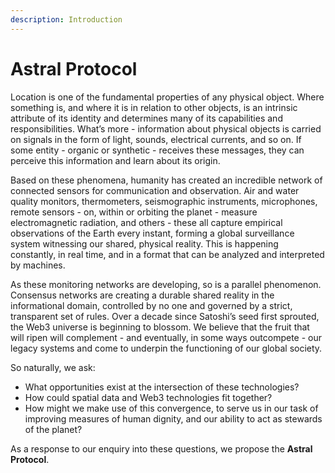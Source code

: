 ```yaml
---
description: Introduction
---
```


# Astral Protocol

Location is one of the fundamental properties of any physical object. Where something is, and where it is in relation to other objects, is an intrinsic attribute of its identity and determines many of its capabilities and responsibilities. What’s more - information about physical objects is carried on signals in the form of light, sounds, electrical currents, and so on. If some entity - organic or synthetic - receives these messages, they can perceive this information and learn about its origin.

Based on these phenomena, humanity has created an incredible network of connected sensors for communication and observation. Air and water quality monitors, thermometers, seismographic instruments, microphones, remote sensors - on, within or orbiting the planet - measure electromagnetic radiation, and others - these all capture empirical observations of the Earth every instant, forming a global surveillance system witnessing our shared, physical reality. This is happening constantly, in real time, and in a format that can be analyzed and interpreted by machines.

As these monitoring networks are developing, so is a parallel phenomenon. Consensus networks are creating a durable shared reality in the informational domain, controlled by no one and governed by a strict, transparent set of rules. Over a decade since Satoshi’s seed first sprouted, the Web3 universe is beginning to blossom. We believe that the fruit that will ripen will complement - and eventually, in some ways outcompete - our legacy systems and come to underpin the functioning of our global society.  


So naturally, we ask:

* What opportunities exist at the intersection of these technologies? 
* How could spatial data and Web3 technologies fit together? 
* How might we make use of this convergence, to serve us in our task of improving measures of human dignity, and our ability to act as stewards of the planet? 

As a response to our enquiry into these questions, we propose the **Astral Protocol**.  


